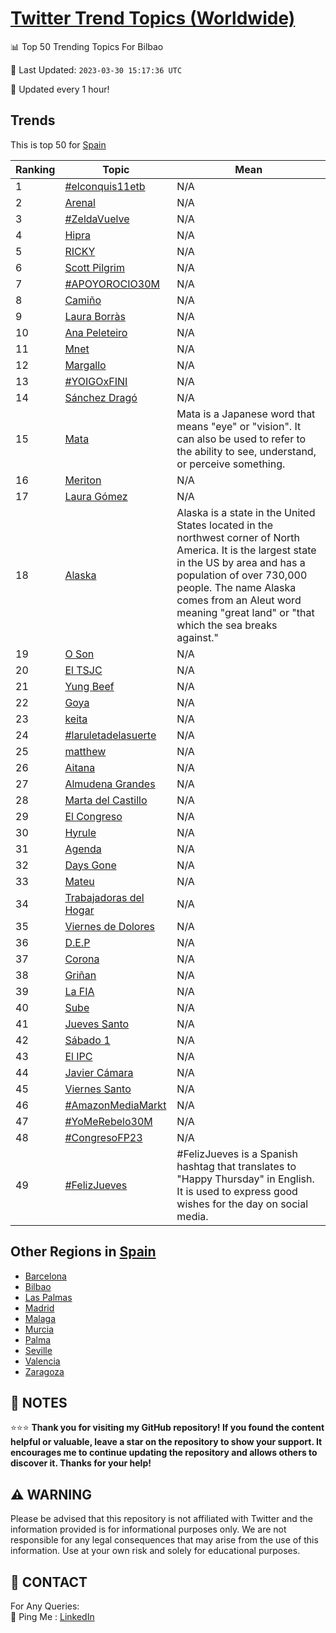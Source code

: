 [Twitter Trend Topics (Worldwide)](https://github.com/ErcinDedeoglu/Twitter-Trend-Topics)
==========


📊 Top 50 Trending Topics For Bilbao

📆 Last Updated: `2023-03-30 15:17:36 UTC`

🔧 Updated every 1 hour!


## Trends

This is top 50 for [Spain](</Spain>)

| Ranking | Topic | Mean |
| ------- | ------------ | ------------ |
| 1 | [#elconquis11etb](http://twitter.com/search?q=%23elconquis11etb) | N/A |
| 2 | [Arenal](http://twitter.com/search?q=Arenal) | N/A |
| 3 | [#ZeldaVuelve](http://twitter.com/search?q=%23ZeldaVuelve) | N/A |
| 4 | [Hipra](http://twitter.com/search?q=Hipra) | N/A |
| 5 | [RICKY](http://twitter.com/search?q=RICKY) | N/A |
| 6 | [Scott Pilgrim](http://twitter.com/search?q=Scott+Pilgrim) | N/A |
| 7 | [#APOYOROCIO30M](http://twitter.com/search?q=%23APOYOROCIO30M) | N/A |
| 8 | [Camiño](http://twitter.com/search?q=Cami%c3%b1o) | N/A |
| 9 | [Laura Borràs](http://twitter.com/search?q=Laura+Borr%c3%a0s) | N/A |
| 10 | [Ana Peleteiro](http://twitter.com/search?q=Ana+Peleteiro) | N/A |
| 11 | [Mnet](http://twitter.com/search?q=Mnet) | N/A |
| 12 | [Margallo](http://twitter.com/search?q=Margallo) | N/A |
| 13 | [#YOIGOxFINI](http://twitter.com/search?q=%23YOIGOxFINI) | N/A |
| 14 | [Sánchez Dragó](http://twitter.com/search?q=S%c3%a1nchez+Drag%c3%b3) | N/A |
| 15 | [Mata](http://twitter.com/search?q=Mata) | Mata is a Japanese word that means "eye" or "vision". It can also be used to refer to the ability to see, understand, or perceive something. |
| 16 | [Meriton](http://twitter.com/search?q=Meriton) | N/A |
| 17 | [Laura Gómez](http://twitter.com/search?q=Laura+G%c3%b3mez) | N/A |
| 18 | [Alaska](http://twitter.com/search?q=Alaska) | Alaska is a state in the United States located in the northwest corner of North America. It is the largest state in the US by area and has a population of over 730,000 people. The name Alaska comes from an Aleut word meaning "great land" or "that which the sea breaks against." |
| 19 | [O Son](http://twitter.com/search?q=O+Son) | N/A |
| 20 | [El TSJC](http://twitter.com/search?q=El+TSJC) | N/A |
| 21 | [Yung Beef](http://twitter.com/search?q=Yung+Beef) | N/A |
| 22 | [Goya](http://twitter.com/search?q=Goya) | N/A |
| 23 | [keita](http://twitter.com/search?q=keita) | N/A |
| 24 | [#laruletadelasuerte](http://twitter.com/search?q=%23laruletadelasuerte) | N/A |
| 25 | [matthew](http://twitter.com/search?q=matthew) | N/A |
| 26 | [Aitana](http://twitter.com/search?q=Aitana) | N/A |
| 27 | [Almudena Grandes](http://twitter.com/search?q=Almudena+Grandes) | N/A |
| 28 | [Marta del Castillo](http://twitter.com/search?q=Marta+del+Castillo) | N/A |
| 29 | [El Congreso](http://twitter.com/search?q=El+Congreso) | N/A |
| 30 | [Hyrule](http://twitter.com/search?q=Hyrule) | N/A |
| 31 | [Agenda](http://twitter.com/search?q=Agenda) | N/A |
| 32 | [Days Gone](http://twitter.com/search?q=Days+Gone) | N/A |
| 33 | [Mateu](http://twitter.com/search?q=Mateu) | N/A |
| 34 | [Trabajadoras del Hogar](http://twitter.com/search?q=Trabajadoras+del+Hogar) | N/A |
| 35 | [Viernes de Dolores](http://twitter.com/search?q=Viernes+de+Dolores) | N/A |
| 36 | [D.E.P](http://twitter.com/search?q=D.E.P) | N/A |
| 37 | [Corona](http://twitter.com/search?q=Corona) | N/A |
| 38 | [Griñan](http://twitter.com/search?q=Gri%c3%b1an) | N/A |
| 39 | [La FIA](http://twitter.com/search?q=La+FIA) | N/A |
| 40 | [Sube](http://twitter.com/search?q=Sube) | N/A |
| 41 | [Jueves Santo](http://twitter.com/search?q=Jueves+Santo) | N/A |
| 42 | [Sábado 1](http://twitter.com/search?q=S%c3%a1bado+1) | N/A |
| 43 | [El IPC](http://twitter.com/search?q=El+IPC) | N/A |
| 44 | [Javier Cámara](http://twitter.com/search?q=Javier+C%c3%a1mara) | N/A |
| 45 | [Viernes Santo](http://twitter.com/search?q=Viernes+Santo) | N/A |
| 46 | [#AmazonMediaMarkt](http://twitter.com/search?q=%23AmazonMediaMarkt) | N/A |
| 47 | [#YoMeRebelo30M](http://twitter.com/search?q=%23YoMeRebelo30M) | N/A |
| 48 | [#CongresoFP23](http://twitter.com/search?q=%23CongresoFP23) | N/A |
| 49 | [#FelizJueves](http://twitter.com/search?q=%23FelizJueves) | #FelizJueves is a Spanish hashtag that translates to "Happy Thursday" in English. It is used to express good wishes for the day on social media. |



## Other Regions in [Spain](</Spain>)

* [Barcelona](</Spain/Barcelona.md>)
* [Bilbao](</Spain/Bilbao.md>)
* [Las Palmas](</Spain/Las Palmas.md>)
* [Madrid](</Spain/Madrid.md>)
* [Malaga](</Spain/Malaga.md>)
* [Murcia](</Spain/Murcia.md>)
* [Palma](</Spain/Palma.md>)
* [Seville](</Spain/Seville.md>)
* [Valencia](</Spain/Valencia.md>)
* [Zaragoza](</Spain/Zaragoza.md>)



## 📝 NOTES

⭐⭐⭐ **Thank you for visiting my GitHub repository! If you found the content helpful or valuable, leave a star on the repository to show your support. It encourages me to continue updating the repository and allows others to discover it. Thanks for your help!**


## ⚠️ WARNING

Please be advised that this repository is not affiliated with Twitter and the information provided is for informational purposes only. We are not responsible for any legal consequences that may arise from the use of this information. Use at your own risk and solely for educational purposes.


## 📨 CONTACT

 For Any Queries:  
            🏓 Ping Me : [LinkedIn](https://www.linkedin.com/in/ercindedeoglu/)
